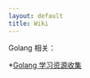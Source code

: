 ```yaml
---
layout: default
title: Wiki
---
```


Golang 相关：

   *[Golang 学习资源收集](2012/07/13/collect-golang-resource-before-learn/)
